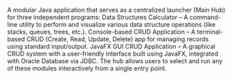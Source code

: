 A modular Java application that serves as a centralized launcher (Main Hub) for three independent programs:
Data Structures Calculator – A command-line utility to perform and visualize various data structure operations (like stacks, queues, trees, etc.).
Console-based CRUD Application – A terminal-based CRUD (Create, Read, Update, Delete) app for managing records using standard input/output.
JavaFX GUI CRUD Application – A graphical CRUD system with a user-friendly interface built using JavaFX, integrated with Oracle Database via JDBC.
The hub allows users to select and run any of these modules interactively from a single entry point.
